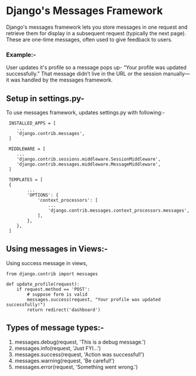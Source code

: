# Django's Messages Framework
Django's messages framework lets you store messages in one request and retrieve them for display in a subsequent request (typically the next page). These are one-time messages, often used to give feedback to users.

### Example:-
User updates it's profile so a message pops up- “Your profile was updated successfully.”
That message didn’t live in the URL or the session manually—it was handled by the messages framework.

## Setup in settings.py-

To use messages framework, updates settings.py with following:-

     INSTALLED_APPS = [
        ...
        'django.contrib.messages',
     ]

     MIDDLEWARE = [
        ...
        'django.contrib.sessions.middleware.SessionMiddleware',
        'django.contrib.messages.middleware.MessageMiddleware',
     ]

     TEMPLATES = [
     {
            ...
            'OPTIONS': {
                'context_processors': [
                    ...
                    'django.contrib.messages.context_processors.messages',
                ],
            },
        },
     ]

## Using messages in Views:-

Using success message in views,

    from django.contrib import messages

    def update_profile(request):
        if request.method == 'POST':
            # suppose form is valid
            messages.success(request, "Your profile was updated successfully!")
            return redirect('dashboard')

## Types of message types:-

1. messages.debug(request, 'This is a debug message.')
2. messages.info(request, 'Just FYI...')
3. messages.success(request, 'Action was successful!')
4. messages.warning(request, 'Be careful!')
5. messages.error(request, 'Something went wrong.')